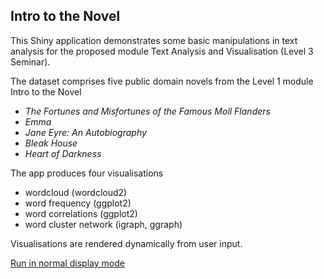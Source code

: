 ## Intro to the Novel  

This Shiny application demonstrates some basic manipulations in text analysis for the proposed module Text Analysis and Visualisation (Level 3 Seminar). 

The dataset comprises five public domain novels from the Level 1 module Intro to the Novel

* *The Fortunes and Misfortunes of the Famous Moll Flanders*
* *Emma* 
* *Jane Eyre: An Autobiography*
* *Bleak House*
* *Heart of Darkness*  

The app produces four visualisations 

* wordcloud (wordcloud2)
* word frequency (ggplot2)
* word correlations (ggplot2)
* word cluster network (igraph, ggraph)

Visualisations are rendered dynamically from user input. 

[Run in normal display mode](https://katie-muth.shinyapps.io/dh-demo/?showcase=0)

